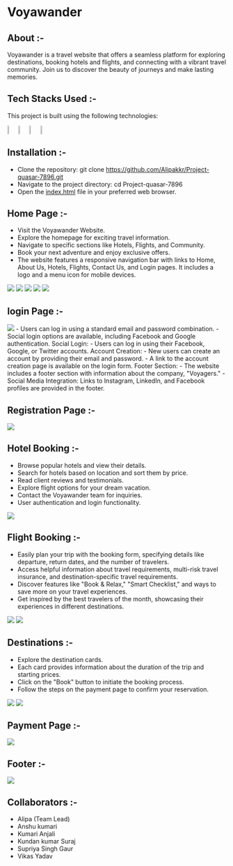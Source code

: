 <h1>Voyawander</h1>

## About :-

Voyawander is a travel website that offers a seamless platform for exploring destinations, booking hotels and flights, and connecting with a vibrant travel community. Join us to discover the beauty of journeys and make lasting memories.

## Tech Stacks Used :-

This project is built using the following technologies:

<div Style="display:flex;">
   <img style="width:5%;height:5%;"src="https://github.com/Alipakkr/Project-quasar-7896/blob/main/javascript.png">
   <img style="width:5%;height:5%;"src="https://github.com/Alipakkr/Project-quasar-7896/blob/main/html.png">
    <img style="width:5%;height:5%;"src="https://github.com/Alipakkr/Project-quasar-7896/blob/main/css.png">
    <img style="width:5%;height:5%;"src="https://github.com/Alipakkr/Project-quasar-7896/blob/main/git.png">
</div>

## Installation :-

- Clone the repository: git clone <a href="https://github.com/Alipakkr/Project-quasar-7896.git">https://github.com/Alipakkr/Project-quasar-7896.git</a>
- Navigate to the project directory: cd Project-quasar-7896
- Open the <a href="index.html">index.html</a> file in your preferred web browser.

## Home Page :-

- Visit the Voyawander Website.
- Explore the homepage for exciting travel information.
- Navigate to specific sections like Hotels, Flights, and Community.
- Book your next adventure and enjoy exclusive offers.
- The website features a responsive navigation bar with links to Home, About Us, Hotels, Flights, Contact Us, and Login pages.
It includes a logo and a menu icon for mobile devices.
  
<img src="https://github.com/Alipakkr/Project-quasar-7896/blob/main/image/admin1.png">
<img src="https://github.com/Alipakkr/Project-quasar-7896/blob/main/image/admin2.png">
<img src="https://github.com/Alipakkr/Project-quasar-7896/blob/main/image/admin3.png">
<img src="https://github.com/Alipakkr/Project-quasar-7896/blob/main/image/admin4.png">
<img src="https://github.com/Alipakkr/Project-quasar-7896/blob/main/image/admin5.jpg">

## login Page :-
<img src="https://github.com/Alipakkr/Project-quasar-7896/blob/main/image/Screenshot%20(1157).png">
- Users can log in using a standard email and password combination.
- Social login options are available, including Facebook and Google authentication.
Social Login:
- Users can log in using their Facebook, Google, or Twitter accounts.
Account Creation:
- New users can create an account by providing their email and password.
- A link to the account creation page is available on the login form.
Footer Section:
- The website includes a footer section with information about the company, "Voyagers."
- Social Media Integration:
Links to Instagram, LinkedIn, and Facebook profiles are provided in the footer.

## Registration Page :-
<img src="https://github.com/Alipakkr/Project-quasar-7896/blob/main/image/Screenshot%20(1158).png">

## Hotel Booking :-

- Browse popular hotels and view their details.
- Search for hotels based on location and sort them by price.
- Read client reviews and testimonials.
- Explore flight options for your dream vacation.
- Contact the Voyawander team for inquiries.
- User authentication and login functionality.

  
<img src="https://github.com/Alipakkr/Project-quasar-7896/blob/main/image/hotel.jpg">


## Flight Booking :-

-  Easily plan your trip with the booking form, specifying details like departure, return dates, and the number of travelers.
-  Access helpful information about travel requirements, multi-risk travel insurance, and destination-specific travel requirements.
-  Discover features like "Book & Relax," "Smart Checklist," and ways to save more on your travel experiences.
-  Get inspired by the best travelers of the month, showcasing their experiences in different destinations.

<img src="https://github.com/Alipakkr/Project-quasar-7896/blob/main/image/flight.png">
<img src="https://github.com/Alipakkr/Project-quasar-7896/blob/main/image/flight2.png">



## Destinations :-

- Explore the destination cards.
- Each card provides information about the duration of the trip and starting prices.
- Click on the "Book" button to initiate the booking process.
- Follow the steps on the payment page to confirm your reservation.

<img src="https://github.com/Alipakkr/Project-quasar-7896/blob/main/image/dest1.png">
<img src="https://github.com/Alipakkr/Project-quasar-7896/blob/main/image/dest2.png">

## Payment Page :-

<img src="https://github.com/Alipakkr/Project-quasar-7896/blob/main/image/payment.png">

## Footer :-
<img src="https://github.com/Alipakkr/Project-quasar-7896/blob/main/image/footer.png">

## Collaborators :-

  - Alipa (Team Lead)
  - Anshu kumari
  - Kumari Anjali
  - Kundan kumar Suraj
  - Supriya Singh Gaur
  - Vikas Yadav

